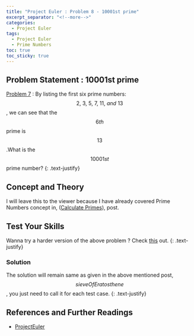```yaml
---
title: "Project Euler : Problem 8 - 10001st prime"
excerpt_separator: "<!--more-->"
categories:
  - Project Euler
tags:
  - Project Euler
  - Prime Numbers
toc: true
toc_sticky: true
---
```


## Problem Statement : 10001st prime
[Problem 7](https://projecteuler.net/problem=7) : By listing the first six prime numbers: $$2, \ 3, \ 5, \ 7, \ 11, \ and \ 13$$, we can see that the $$6th$$ prime is $$13$$.What is the $$10001st$$ prime number?
{: .text-justify}

## Concept and Theory
I will leave this to the viewer because I have already covered Prime Numbers concept in, ([Calculate Primes](/math/Prime-Numbers/#sieve-of-eratosthenes)), post.


## Test Your Skills
Wanna try a harder version of the above problem ? Check [this](https://www.hackerrank.com/contests/projecteuler/challenges/euler007) out.
{: .text-justify}

### Solution
The solution will remain same as given in the above mentioned post, $$sieveOfEratosthene$$, you just need to call it for each test case.
{: .text-justify}

## References and Further Readings
* [ProjectEuler](https://projecteuler.net)
